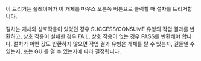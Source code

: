 이 트리거는 플레이어가 이 개체를 마우스 오른쪽 버튼으로 클릭할 때 절차를 트리거합니다.

절차는 개체와 상호작용이 있었던 경우 SUCCESS/CONSUME 유형의 작업 결과를 반환하고, 상호 작용이 실패한 경우 FAIL, 상호 작용이 없는 경우 PASS를 반환해야 합니다. 절차가 어떤 값도 반환하지 않으면 작업 결과 유형은 개체를 탈 수 있는지, 길들일 수 있는지, 또는 GUI를 열 수 있는지에 따라 결정됩니다.